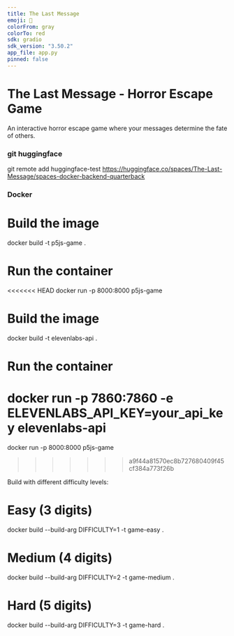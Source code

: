 ```yaml
---
title: The Last Message
emoji: 📱
colorFrom: gray
colorTo: red
sdk: gradio
sdk_version: "3.50.2"
app_file: app.py
pinned: false
---
```


# The Last Message - Horror Escape Game

An interactive horror escape game where your messages determine the fate of others.

### git huggingface

git remote add huggingface-test https://huggingface.co/spaces/The-Last-Message/spaces-docker-backend-quarterback

### Docker

# Build the image

docker build -t p5js-game .

# Run the container
<<<<<<< HEAD
docker run -p 8000:8000 p5js-game

# Build the image
docker build -t elevenlabs-api .

# Run the container
docker run -p 7860:7860 -e ELEVENLABS_API_KEY=your_api_key elevenlabs-api
=======

docker run -p 8000:8000 p5js-game
>>>>>>> a9f44a81570ec8b727680409f45cf384a773f26b

Build with different difficulty levels:
# Easy (3 digits)
docker build --build-arg DIFFICULTY=1 -t game-easy .

# Medium (4 digits)
docker build --build-arg DIFFICULTY=2 -t game-medium .

# Hard (5 digits)
docker build --build-arg DIFFICULTY=3 -t game-hard .
